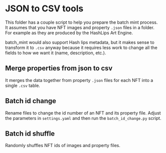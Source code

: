 # JSON to CSV tools
This folder has a couple script to help you prepare the batch mint process.
It assumes that you have NFT images and property `.json` files in a folder.
For example as they are produced by the HashLips Art Engine.

batch_mint would also support Hash lips metadata, but it makes sense to transform it to `.csv` anyway because it requires less work to change all the fields to how we want it (name, description, etc.).

## Merge properties from json to csv
It merges the data together from property `.json` files for each NFT into a single `.csv` table. 

## Batch id change
Rename files to change the id number of an NFT and its property file.
Adjust the parameters in `settings.yaml` and then run the `batch_id_change.py` script. 

## Batch id shuffle
Randomly shuffles NFT ids of images and property files.
